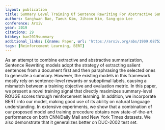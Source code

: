 ```yaml
---
layout: publication
title: Summary Level Training Of Sentence Rewriting For Abstractive Summarization
authors: Sanghwan Bae, Taeuk Kim, Jihoon Kim, Sang-goo Lee
conference: Arxiv
year: 2019
citations: 29
bibkey: bae2019summary
additional_links: [{name: Paper, url: 'https://arxiv.org/abs/1909.08752'}]
tags: [Reinforcement Learning, BERT]
---
```

As an attempt to combine extractive and abstractive summarization, Sentence
Rewriting models adopt the strategy of extracting salient sentences from a
document first and then paraphrasing the selected ones to generate a summary.
However, the existing models in this framework mostly rely on sentence-level
rewards or suboptimal labels, causing a mismatch between a training objective
and evaluation metric. In this paper, we present a novel training signal that
directly maximizes summary-level ROUGE scores through reinforcement learning.
In addition, we incorporate BERT into our model, making good use of its ability
on natural language understanding. In extensive experiments, we show that a
combination of our proposed model and training procedure obtains new
state-of-the-art performance on both CNN/Daily Mail and New York Times
datasets. We also demonstrate that it generalizes better on DUC-2002 test set.